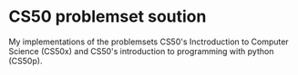 # CS50 problemset soution

My implementations of the problemsets CS50's Inctroduction to Computer Science (CS50x) and CS50's introduction to programming with python (CS50p).
